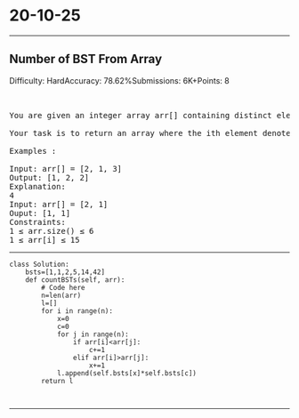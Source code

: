 # 20-10-25
---
## Number of BST From Array
Difficulty: HardAccuracy: 78.62%Submissions: 6K+Points: 8
<pre>


You are given an integer array arr[] containing distinct elements.

Your task is to return an array where the ith element denotes the number of unique BSTs formed when arr[i] is chosen as the root.

Examples :

Input: arr[] = [2, 1, 3]
Output: [1, 2, 2]
Explanation: 
4
Input: arr[] = [2, 1]
Ouput: [1, 1]
Constraints:
1 ≤ arr.size() ≤ 6
1 ≤ arr[i] ≤ 15
</pre>

---
```
class Solution:
    bsts=[1,1,2,5,14,42]
    def countBSTs(self, arr):
        # Code here
        n=len(arr)
        l=[]
        for i in range(n):
            x=0
            c=0
            for j in range(n):
                if arr[i]<arr[j]:
                    c+=1
                elif arr[i]>arr[j]:
                    x+=1
            l.append(self.bsts[x]*self.bsts[c])
        return l

        
```
---
